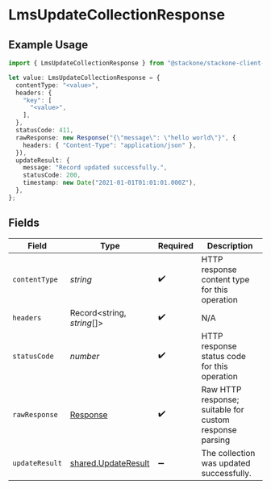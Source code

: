 # LmsUpdateCollectionResponse

## Example Usage

```typescript
import { LmsUpdateCollectionResponse } from "@stackone/stackone-client-ts/sdk/models/operations";

let value: LmsUpdateCollectionResponse = {
  contentType: "<value>",
  headers: {
    "key": [
      "<value>",
    ],
  },
  statusCode: 411,
  rawResponse: new Response("{\"message\": \"hello world\"}", {
    headers: { "Content-Type": "application/json" },
  }),
  updateResult: {
    message: "Record updated successfully.",
    statusCode: 200,
    timestamp: new Date("2021-01-01T01:01:01.000Z"),
  },
};
```

## Fields

| Field                                                                 | Type                                                                  | Required                                                              | Description                                                           |
| --------------------------------------------------------------------- | --------------------------------------------------------------------- | --------------------------------------------------------------------- | --------------------------------------------------------------------- |
| `contentType`                                                         | *string*                                                              | :heavy_check_mark:                                                    | HTTP response content type for this operation                         |
| `headers`                                                             | Record<string, *string*[]>                                            | :heavy_check_mark:                                                    | N/A                                                                   |
| `statusCode`                                                          | *number*                                                              | :heavy_check_mark:                                                    | HTTP response status code for this operation                          |
| `rawResponse`                                                         | [Response](https://developer.mozilla.org/en-US/docs/Web/API/Response) | :heavy_check_mark:                                                    | Raw HTTP response; suitable for custom response parsing               |
| `updateResult`                                                        | [shared.UpdateResult](../../../sdk/models/shared/updateresult.md)     | :heavy_minus_sign:                                                    | The collection was updated successfully.                              |